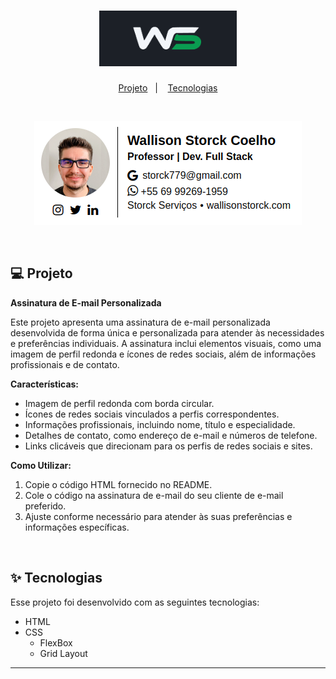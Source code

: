 <h1 align="center">
  <img alt="Logo Wallison" title="Wallison Storck" src="./assets/LogoWallison.png" width="220px" />
</h1>

<p align="center">
  <a href="#-projeto">Projeto</a>&nbsp;&nbsp;&nbsp;|&nbsp;&nbsp;&nbsp;
  <a href="#-tecnologias">Tecnologias</a>
 </p>
<br>
<p align="center">
  <img alt="Landing Page" src="./assets/Print2.0.png">
</p>

<br>

## 💻 Projeto

**Assinatura de E-mail Personalizada**

Este projeto apresenta uma assinatura de e-mail personalizada desenvolvida de forma única e personalizada para atender às necessidades e preferências individuais. A assinatura inclui elementos visuais, como uma imagem de perfil redonda e ícones de redes sociais, além de informações profissionais e de contato.

**Características:**

- Imagem de perfil redonda com borda circular.
- Ícones de redes sociais vinculados a perfis correspondentes.
- Informações profissionais, incluindo nome, título e especialidade.
- Detalhes de contato, como endereço de e-mail e números de telefone.
- Links clicáveis que direcionam para os perfis de redes sociais e sites.

**Como Utilizar:**

1. Copie o código HTML fornecido no README.
2. Cole o código na assinatura de e-mail do seu cliente de e-mail preferido.
3. Ajuste conforme necessário para atender às suas preferências e informações específicas.

<br>

## ✨ Tecnologias

Esse projeto foi desenvolvido com as seguintes tecnologias:

- HTML
- CSS
  - FlexBox
  - Grid Layout

---
